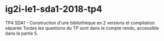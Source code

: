 # ig2i-le1-sda1-2018-tp4
TP4 SDA1 - Construction d'une bibliothèque en 2 versions et compilation séparée
Toutes les questions du TP sont dans le compte rendu, accessible dans la partie 5.
